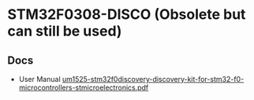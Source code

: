 # STM32F0308-DISCO (Obsolete but can still be used)

## Docs

* User Manual [um1525-stm32f0discovery-discovery-kit-for-stm32-f0-microcontrollers-stmicroelectronics.pdf](um1525-stm32f0discovery-discovery-kit-for-stm32-f0-microcontrollers-stmicroelectronics.pdf)
